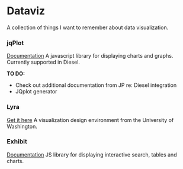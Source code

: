 # Dataviz
A collection of things I want to remember about data visualization.

### jqPlot
[Documentation](http://www.jqplot.com/docs/files/usage-txt.html)
A javascript library for displaying charts and graphs. Currently supported in Diesel.

**TO DO:**
* Check out additional documentation from JP re: Diesel integration
* JQplot generator

### Lyra
[Get it here](http://idl.cs.washington.edu/projects/lyra/)
A visualization design environment from the University of Washington.

### Exhibit
[Documentation](http://simile-widgets.org/exhibit3/)
JS library for displaying interactive search, tables and charts.